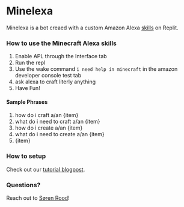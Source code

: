 # Minelexa
Minelexa is a bot creaed with a custom Amazon Alexa [skills](https://www.amazon.com/alexa-skills/b?ie=UTF8&node=13727921011) on Replit.



### How to use the Minecraft Alexa skills
1. Enable APL through the Interface tab
2. Run the repl
3. Use the wake command `i need help in minecraft` in the amazon developer console test tab
4. ask alexa to craft literly anything
5. Have Fun!

#### Sample Phrases
1. how do i craft a/an {item}
2. what do i need to craft a/an {item}
3. how do i create a/an {item}
4. what do i need to create a/an {item}
5. {item}

### How to setup
Check out our [tutorial blogpost](https://blog.replit.com/replexa).

### Questions?
Reach out to [Søren Rood](https://twitter.com/roodsoren)!

